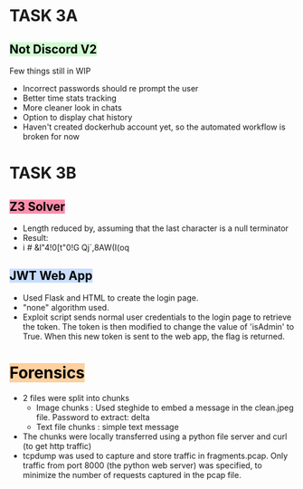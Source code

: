 # **TASK 3A** 
## <mark style="background: #BBFABBA6;"><span style="color:rgb(0, 0, 0)">Not Discord V2</span></mark>

Few things still in WIP
-  Incorrect passwords should re prompt the user 
-  Better time stats tracking
-  More cleaner look in chats
-  Option to display chat history
-  Haven't created dockerhub account yet, so the automated 
	workflow is broken for now

# **TASK 3B**

## <mark style="background: #FF5582A6;"><span style="color:rgb(0, 0, 0)">Z3 Solver</span> </mark>

-  Length reduced by, assuming that the last character is a null terminator 
- Result:
- i # &l"4!0[t"0!G Qj`,8AW(I(oq

## <mark style="background: #ADCCFFA6;"><span style="color:rgb(0, 0, 0)">JWT Web App</span> </mark>

- Used Flask and HTML to create the login page. 
- "none" algorithm used.
- Exploit script sends normal user credentials to the login page to retrieve the token. The token is then modified to change the value of 'isAdmin' to True. When this new token is sent to the web app, the flag is returned. 

# <mark style="background: #FFB86CA6;"><span style="color:rgb(0, 0, 0)">Forensics</span> </mark>

- 2 files were split into chunks
	- Image chunks : Used steghide to embed a message in the clean.jpeg file. Password to extract: delta
	- Text file chunks : simple text message 
- The chunks were locally transferred using a python file server and curl (to get http traffic)
- tcpdump was used to capture and store traffic in fragments.pcap. Only traffic from port 8000 (the python web server) was specified, to minimize the number of requests captured in the pcap file. 